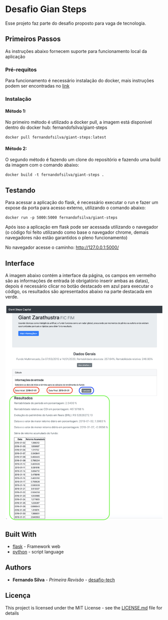 # Desafio Gian Steps

Esse projeto faz parte do desafio proposto para vaga de tecnologia.

## Primeiros Passos

As instruções abaixo fornecem suporte para funcionamento local da aplicação

### Pré-requitos

Para funcionamento é necessário instalação do docker, mais instruções podem ser encontradas no [link](https://docs.docker.com/install/) 

### Instalação

#### Método 1:

No primeiro método é utilizado a docker pull, a imagem está disponivel dentro do docker hub: fernandofsilva/giant-steps

```
docker pull fernandofsilva/giant-steps:latest
```

#### Método 2:

O segundo método é fazendo um clone do repositório e fazendo uma build da imagem com o comando abaixo:

```
docker build -t fernandofsilva/giant-steps . 
```


## Testando

Para acessar a aplicação do flask, é necessário executar o run e fazer um expose da porta para acesso externo, utilizando o comando abaixo:

```
docker run -p 5000:5000 fernandofsilva/giant-steps
```

Após isso a aplicação em flask pode ser acessada utilizando o navegador (o código foi feito utilizando como base o navegador chrome, demais navegadores não estão garantidos o pleno funcionamento)

No navegador acesse o caminho: http://127.0.0.1:5000/


## Interface

A imagem abaixo contém a interface da página, os campos em vermelho são as 
informações de entrada (é obrigatório inserir ambas as datas), depois é 
necessário clicar no botão destacado em azul para executar o código, os 
resultados são apresentados abaixo na parte destacada em verde.

![](images/interface.jpg "Portal")

## Built With

* [flask](https://flask.palletsprojects.com/en/1.1.x/) - Framework web
* [python](https://www.python.org) - script language


## Authors

* **Fernando Silva** - *Primeira Revisão* - [desafio-tech](https://github.com/fernandofsilva/desafio-tech)

## Licença

This project is licensed under the MIT License - see the [LICENSE.md](LICENSE.md) file for details
